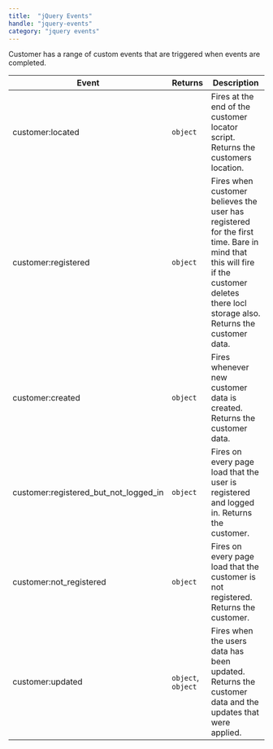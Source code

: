 ```yaml
---
title:  "jQuery Events"
handle: "jquery-events"
category: "jquery events"
---
```

Customer has a range of custom events that are triggered when events are completed.

| Event | Returns | Description |
| --- | --- | --- |
| customer:located | ``object`` | Fires at the end of the customer locator script. Returns the customers location. |
| customer:registered | ``object`` | Fires when customer believes the user has registered for the first time. Bare in mind that this will fire if the customer deletes there locl storage also. Returns the customer data. |
| customer:created | ``object`` | Fires whenever new customer data is created. Returns the customer data. |
| customer:registered_but_not_logged_in | ``object`` | Fires on every page load that the user is registered and logged in. Returns the customer. |
| customer:not_registered | ``object`` | Fires on every page load that the customer is not registered. Returns the customer. |
| customer:updated | ``object``, ``object`` | Fires when the users data has been updated. Returns the customer data and the updates that were applied. |
